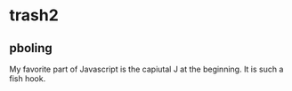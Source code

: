 # trash2

## pboling

My favorite part of Javascript is the capiutal J at the beginning.  It is such a fish hook.
